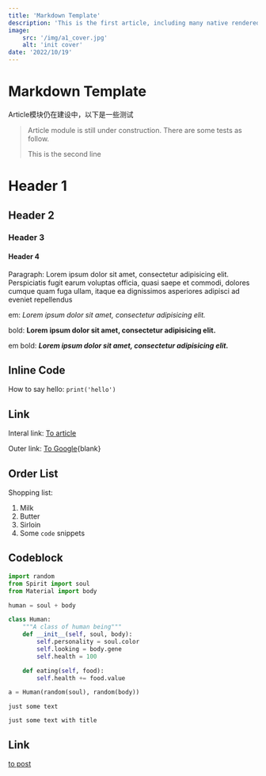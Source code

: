 ```yaml
---
title: 'Markdown Template'
description: 'This is the first article, including many native rendered markdown elements'
image: 
    src: '/img/a1_cover.jpg'
    alt: 'init cover'
date: '2022/10/19'
---
```


# Markdown Template

Article模块仍在建设中，以下是一些测试

> Article module is still under construction. There are some tests as follow.
> 
> This is the second line

<!--more-->

# Header 1
## Header 2
### Header 3
#### Header 4

Paragraph: Lorem ipsum dolor sit amet, consectetur adipisicing elit.
Perspiciatis fugit earum voluptas officia, quasi saepe et commodi,
dolores cumque quam fuga ullam, itaque ea dignissimos asperiores
adipisci ad eveniet repellendus

em: *Lorem ipsum dolor sit amet, consectetur adipisicing elit.*

bold: **Lorem ipsum dolor sit amet, consectetur adipisicing elit.**

em bold: ***Lorem ipsum dolor sit amet, consectetur adipisicing elit.***

## Inline Code

How to say hello: `print('hello')`

## Link

Interal link: [To article](/article)

Outer link: [To Google](https://www.google.com){blank}

## Order List

Shopping list:

1. Milk
2. Butter
3. Sirloin
4. Some `code` snippets



## Codeblock

```python [creature/human.py] {1, 2-3}
import random
from Spirit import soul
from Material import body

human = soul + body

class Human:
    """A class of human being"""
    def __init__(self, soul, body):
        self.personality = soul.color
        self.looking = body.gene
        self.health = 100

    def eating(self, food):
        self.health += food.value

a = Human(random(soul), random(body))
```

```
just some text
```

``` [title]
just some text with title
```

## Link

[to post](/post)

